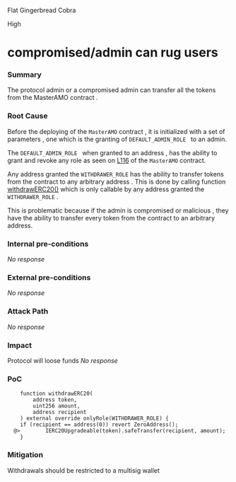 Flat Gingerbread Cobra

High

# compromised/admin can rug users

### Summary

The protocol admin or a compromised admin can transfer all the tokens from the MasterAMO contract .

### Root Cause

Before the deploying of  the `MasterAMO` contract , it is  initialized with a set of  parameters , one which is the granting of `DEFAULT_ADMIN_ROLE ` to an admin.

The  `DEFAULT_ADMIN_ROLE `   when granted to an address ,   has the ability to grant and revoke any role as seen on  [L116](https://github.com/sherlock-audit/2024-10-axion/blob/main/liquidity-amo/contracts/MasterAMO.sol#L116) of the  `MasterAMO` contract.

Any address granted the `WITHDRAWER_ROLE`  has the ability to transfer tokens from the contract  to any arbitrary address . This is done by calling  function [withdrawERC20()](https://github.com/sherlock-audit/2024-10-axion/blob/main/liquidity-amo/contracts/MasterAMO.sol#L312)  which is only  callable by  any address granted  the  `WITHDRAWER_ROLE` .

 
 
 This is problematic because if the admin is compromised or malicious , they have the ability to transfer every token from the contract  to an arbitrary address.

### Internal pre-conditions

_No response_

### External pre-conditions

_No response_

### Attack Path

_No response_

### Impact
Protocol will loose funds
_No response_

### PoC

```solidity
    function withdrawERC20(
        address token,
        uint256 amount,
        address recipient
    ) external override onlyRole(WITHDRAWER_ROLE) {
    if (recipient == address(0)) revert ZeroAddress();
  @>        IERC20Upgradeable(token).safeTransfer(recipient, amount);
    }
```

### Mitigation

Withdrawals should be restricted to a multisig wallet